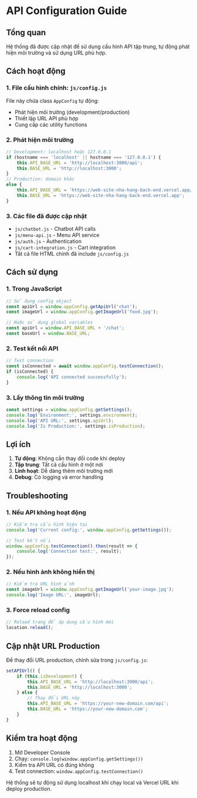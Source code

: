 # API Configuration Guide

## Tổng quan

Hệ thống đã được cập nhật để sử dụng cấu hình API tập trung, tự động phát hiện môi trường và sử dụng URL phù hợp.

## Cách hoạt động

### 1. File cấu hình chính: `js/config.js`

File này chứa class `AppConfig` tự động:
- Phát hiện môi trường (development/production)
- Thiết lập URL API phù hợp
- Cung cấp các utility functions

### 2. Phát hiện môi trường

```javascript
// Development: localhost hoặc 127.0.0.1
if (hostname === 'localhost' || hostname === '127.0.0.1') {
    this.API_BASE_URL = 'http://localhost:3000/api';
    this.BASE_URL = 'http://localhost:3000';
}
// Production: domain khác
else {
    this.API_BASE_URL = 'https://web-site-nha-hang-back-end.vercel.app/api';
    this.BASE_URL = 'https://web-site-nha-hang-back-end.vercel.app';
}
```

### 3. Các file đã được cập nhật

- `js/chatbot.js` - Chatbot API calls
- `js/menu-api.js` - Menu API service
- `js/auth.js` - Authentication
- `js/cart-integration.js` - Cart integration
- Tất cả file HTML chính đã include `js/config.js`

## Cách sử dụng

### 1. Trong JavaScript

```javascript
// Sử dụng config object
const apiUrl = window.appConfig.getApiUrl('chat');
const imageUrl = window.appConfig.getImageUrl('food.jpg');

// Hoặc sử dụng global variables
const apiUrl = window.API_BASE_URL + '/chat';
const baseUrl = window.BASE_URL;
```

### 2. Test kết nối API

```javascript
// Test connection
const isConnected = await window.appConfig.testConnection();
if (isConnected) {
    console.log('API connected successfully');
}
```

### 3. Lấy thông tin môi trường

```javascript
const settings = window.appConfig.getSettings();
console.log('Environment:', settings.environment);
console.log('API URL:', settings.apiUrl);
console.log('Is Production:', settings.isProduction);
```

## Lợi ích

1. **Tự động**: Không cần thay đổi code khi deploy
2. **Tập trung**: Tất cả cấu hình ở một nơi
3. **Linh hoạt**: Dễ dàng thêm môi trường mới
4. **Debug**: Có logging và error handling

## Troubleshooting

### 1. Nếu API không hoạt động

```javascript
// Kiểm tra cấu hình hiện tại
console.log('Current config:', window.appConfig.getSettings());

// Test kết nối
window.appConfig.testConnection().then(result => {
    console.log('Connection test:', result);
});
```

### 2. Nếu hình ảnh không hiển thị

```javascript
// Kiểm tra URL hình ảnh
const imageUrl = window.appConfig.getImageUrl('your-image.jpg');
console.log('Image URL:', imageUrl);
```

### 3. Force reload config

```javascript
// Reload trang để áp dụng cấu hình mới
location.reload();
```

## Cập nhật URL Production

Để thay đổi URL production, chỉnh sửa trong `js/config.js`:

```javascript
setAPIUrl() {
    if (this.isDevelopment) {
        this.API_BASE_URL = 'http://localhost:3000/api';
        this.BASE_URL = 'http://localhost:3000';
    } else {
        // Thay đổi URL này
        this.API_BASE_URL = 'https://your-new-domain.com/api';
        this.BASE_URL = 'https://your-new-domain.com';
    }
}
```

## Kiểm tra hoạt động

1. Mở Developer Console
2. Chạy: `console.log(window.appConfig.getSettings())`
3. Kiểm tra API URL có đúng không
4. Test connection: `window.appConfig.testConnection()`

Hệ thống sẽ tự động sử dụng localhost khi chạy local và Vercel URL khi deploy production.
